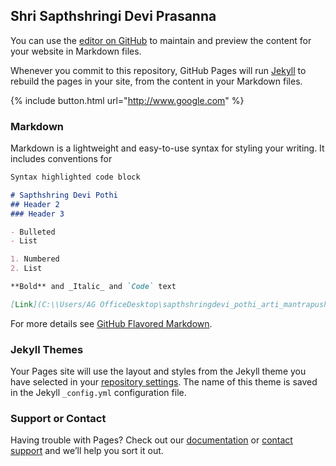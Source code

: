 ## **Shri Sapthshringi Devi Prasanna**

You can use the [editor on GitHub](https://github.com/deepakkoranne/saptshringidevi/edit/master/index.md) to maintain and preview the content for your website in Markdown files.

Whenever you commit to this repository, GitHub Pages will run [Jekyll](https://jekyllrb.com/) to rebuild the pages in your site, from the content in your Markdown files.

{% include button.html url="http://www.google.com" %}

### Markdown

Markdown is a lightweight and easy-to-use syntax for styling your writing. It includes conventions for

```markdown
Syntax highlighted code block

# Sapthshring Devi Pothi
## Header 2
### Header 3

- Bulleted
- List

1. Numbered
2. List

**Bold** and _Italic_ and `Code` text

[Link](C:\\Users/AG OfficeDesktop\sapthshringdevi_pothi_arti_mantrapushpanjaliurl) and ![Image](src)
```

For more details see [GitHub Flavored Markdown](https://guides.github.com/features/mastering-markdown/).

### Jekyll Themes

Your Pages site will use the layout and styles from the Jekyll theme you have selected in your [repository settings](https://github.com/deepakkoranne/saptshringidevi/settings). The name of this theme is saved in the Jekyll `_config.yml` configuration file.

### Support or Contact

Having trouble with Pages? Check out our [documentation](https://help.github.com/categories/github-pages-basics/) or [contact support](https://github.com/contact) and we’ll help you sort it out.
